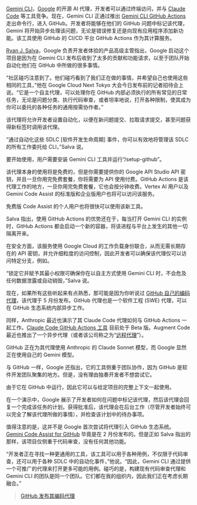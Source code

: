 [Gemini CLI](https://cloud.google.com/gemini/docs/codeassist/gemini-cli)，[Google](https://cloud.google.com/?utm_content=inline+mention) 的开源 AI 代理，开发者可以通过终端访问，并与 [Claude Code](https://thenewstack.io/claude-code-user-base-grows-300-as-anthropic-launches-enterprise-analytics-dashboard/) 等工具竞争。现在，Gemini CLI 正通过推出 [Gemini CLI GitHub Actions](http://google-github-actions/run-gemini-cli) 走出命令行，进入 GitHub。开发者将能够在他们的 GitHub 问题中标记该代理，Gemini 将开始异步处理该问题，无论是错误修复还是向现有应用程序添加新功能。该工具使用 GitHub 的 CI/CD 平台 GitHub Actions 作为其计算服务。

[Ryan J. Salva](https://www.linkedin.com/in/ryanjsalva/)，Google 负责开发者体验的产品高级主管指出，Google 启动这个项目是因为在 Gemini CLI 发布后收到了太多的贡献和功能请求，以至于团队开始自动化他们在 GitHub 中所做的很多事情。

“社区碰巧注意到了。他们碰巧看到了我们正在做的事情，并希望自己也使用这些相同的工具，”他在 Google Cloud Next Tokyo 大会今日发布前的记者招待会上说。“它是一个自主代理，可以处理你在 GitHub 内部必须执行的所有常见的日常任务，无论是问题分类、执行代码审查，或者坦率地说，打开各种限制，使其成为你可以委托的各种任务的通用按需协作者。”

该代理将允许开发者设置自动化，以便在新问题提交、拉取请求提交，甚至问题获得新标签时调用该代理。

“通过自动化这些 SDLC [软件开发生命周期] 事件，你可以有效地将管理该 SDLC 的所有工作委托给 CLI，”Salva 说。

要开始使用，用户需要安装 Gemini CLI 工具并运行“/setup-github”。

该代理本身的使用将是免费的，但是你需要提供你的 Google API Studio API 密钥，并且一旦你用完免费套餐，你将需要为 API 使用付费。GitHub Actions 是该代理工作的地方，一旦你用完免费套餐，它也会按分钟收费。Vertex AI 用户以及 Gemini Code Assist 的标准版和企业版用户也将可以访问该服务。

免费版 Code Assist 的个人用户也将很快可以使用该新工具。

Salva 指出，使用 GitHub Actions 的优势还在于，每当打开 Gemini CLI 的实例时，GitHub Actions 都会启动一个新的容器，将该进程与平台上发生的其他一切隔离开来。

在安全方面，该服务使用 Google Cloud 的工作负载身份联合，从而无需长期存在的 API 密钥，并允许细粒度的访问控制，因此开发者可以确保该代理仅可以访问特定分支，例如。

“锁定它并赋予其最小权限可确保你在以自主方式使用 Gemini CLI 时，不会危及任何数据泄露或自动销毁，”Salva 说。

现在，如果所有这些听起来有点熟悉，那可能是因为你听说过 [GitHub 自己的编码代理](https://thenewstack.io/github-launches-its-coding-agent/)，该代理于 5 月份发布。GitHub 代理也是一个软件工程 (SWE) 代理，可以在 GitHub 生态系统内部异步工作。

同样，Anthropic 最近也演示了其 Claude Code 代理如何与 GitHub Actions 一起工作。[Claude Code GitHub Actions 工具](https://docs.anthropic.com/en/docs/claude-code/github-actions) 目前处于 Beta 版。Augment Code 最近也推出了一个异步代理（或者该公司称之为“[远程代理](https://thenewstack.io/augment-codes-remote-agents-code-in-the-cloud/)”）。

GitHub 正在为其代理使用 Anthropic 的 Claude Sonnet 模型，而 Google 显然正在使用自己的 Gemini 模型。

与 GitHub 一样，Google 还指出，它的工具侧重于团队协作，因为 GitHub 是软件开发团队聚集的地方。但是，没有理由独奏开发者不想尝试它。

由于它在 GitHub 中运行，因此它可以与给定项目的完整上下文一起使用。

在一个演示中，Google 展示了开发者如何在问题中标记该代理，然后该代理会回复一个完成该任务的计划。获得批准后，该代理会在后台工作（尽管开发者始终可以完全了解该代理所做的事情），并检查该计划中的待办事项。

值得注意的是，这并不是 Google 首次尝试将代理引入 GitHub 生态系统。[Gemini Code Assist for GitHub](https://blog.google/technology/developers/gemini-code-assist-free/) 毕竟是在 2 月份发布的。但是正如 Salva 指出的那样，该项目仅侧重于代码审查，没有任何其他功能。

“开发者正在寻找一种更通用的工具，该工具可以用于各种用例，不仅限于代码审查，还可以用于各种 SDLC 中的自动化事件，”他说。“因此，Gemini CLI 通过提供一个可推广的代理来打开更多可能的用例。碰巧的是，构建现有代码审查代理和 Gemini CLI 的团队是同一个团队。它们都在我的组织内，因此我们正在考虑长期融合。”

> [GitHub 发布其编码代理](https://thenewstack.io/github-launches-its-coding-agent/)
